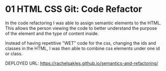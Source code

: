 # 01 HTML CSS Git: Code Refactor 
In the code refactoring I was able to assign semantic elements to the HTML. This allows the person viewing the code to better understand the purpose of the element and the type of content inside. 

Instead of having repetitive "WET" code for the css, changing the ids and classes in the HTML, I was then able to combine css elements under one id or class. 

DEPLOYED URL:  https://rachelsakles.github.io/semantics-and-refactoring/